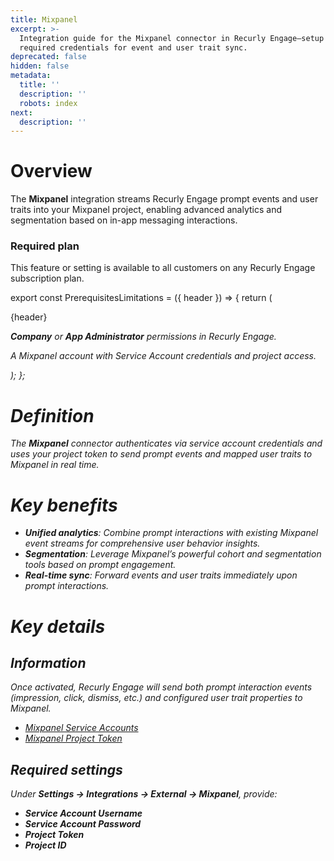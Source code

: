 ```yaml
---
title: Mixpanel
excerpt: >-
  Integration guide for the Mixpanel connector in Recurly Engage—setup and
  required credentials for event and user trait sync.
deprecated: false
hidden: false
metadata:
  title: ''
  description: ''
  robots: index
next:
  description: ''
---
```

# Overview

The **Mixpanel** integration streams Recurly Engage prompt events and user traits into your Mixpanel project, enabling advanced analytics and segmentation based on in-app messaging interactions.

### Required plan

This feature or setting is available to all customers on any Recurly Engage subscription plan.

export const PrerequisitesLimitations = ({ header }) => {
  return (
    <div className="flex justify-start">
      <div className="rounded-md p-6 m-4 max-w-lg shadow-md border border-gray-300 dark:bg-gray-800 dark:border-gray-600">
        <p className="text-lg font-bold">{header}</p>
        <p>
          <i className="fa-solid fa-check mr-2" />
          <strong>Company</strong> or <strong>App Administrator</strong> permissions in Recurly Engage.
        </p>
        <p>
          <i className="fa-solid fa-check mr-2" />
          A Mixpanel account with Service Account credentials and project access.
        </p>
      </div>
    </div>
  );
};

<PrerequisitesLimitations header="Prerequisites & limitations" />

# Definition

The **Mixpanel** connector authenticates via service account credentials and uses your project token to send prompt events and mapped user traits to Mixpanel in real time.

# Key benefits

* **Unified analytics**: Combine prompt interactions with existing Mixpanel event streams for comprehensive user behavior insights.
* **Segmentation**: Leverage Mixpanel’s powerful cohort and segmentation tools based on prompt engagement.
* **Real-time sync**: Forward events and user traits immediately upon prompt interactions.

# Key details

## Information

Once activated, Recurly Engage will send both prompt interaction events (impression, click, dismiss, etc.) and configured user trait properties to Mixpanel.

* [Mixpanel Service Accounts](https://developer.mixpanel.com/reference/service-accounts)
* [Mixpanel Project Token](https://developer.mixpanel.com/reference/project-token)

## Required settings

Under **Settings → Integrations → External → Mixpanel**, provide:

* **Service Account Username**
* **Service Account Password**
* **Project Token**
* **Project ID**